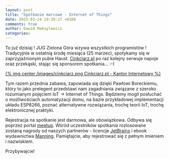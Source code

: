 ```yaml
---
layout: post
title: "Spotkanie marcowe - Internet of Things"
date: 2015-03-24 19:39:27 +0100
comments: true
author: Dawid Maksylewicz
categories: 
---
```

To już dzisiaj ! JUG Zielona Góra wzywa wszystkich programistów ! Tradycyjnie w ostatnią środę miesiąca (25 marzec), spotykamy się w zaprzyjaźnionym pubie Haust. <a href="http://cinkciarz.pl/" target="_blank">Cinkciarz.pl</a> po raz kolejny serwuje napoje oraz przekąski, stając się sponsorem spotkania... :-)

[{% img center /images/cinkciarz.png Cinkciarz.pl - Kantor Internetowy %}](http://cinkciarz.pl)

<!-- more -->

Tym razem przednia zabawa, zapowiada się dzięki Pawłowi Boreckiemu, który to jako prelegent przedstawi nam zagadniania związane z szeroko rozumianym pojęciem IoT -> Internet of Things. Będziemy mogli posłuchać o możliwościach automatyzacji domu, na bazie przykładowej implementacji układu ESP8266, poznać alternatywne rozwiązania, trochę teorii IoT, trochę elektronicznej praktyki.

Rejestracja na spotkanie jest darmowa, ale obowiązkowa. Odbywa się poprzez portal <a href="http://www.meetup.com/Zielona-Gora-JUG/events/221152790/" target="_blank">meetup</a>. Wśród uczestników spotkania rozlosowane zostaną nagrody od naszych partnerów - licencje <a href="http://jetbrains.com/" target="_blank">JetBrains</a> i ebook wydawnictwa <a href="http://manning.com/" target="_blank">Manning</a>. Pamiętajcie, aby rejestrować się z pełnym imieniem i nazwiskiem.

Przybywajcie! 